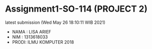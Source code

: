 # Assignment1-SO-114 (PROJECT 2)

latest submission (Wed May 26 18:10:11 WIB 2021)
- NAMA : LISA ARIEF 
- NIM : 1313618033
- PRODI: ILMU KOMPUTER 2018
